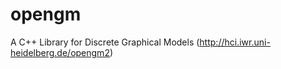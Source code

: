 opengm
======

A C++ Library for Discrete Graphical Models (http://hci.iwr.uni-heidelberg.de/opengm2)